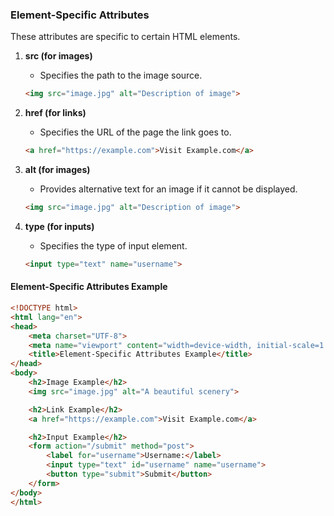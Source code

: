 ### Element-Specific Attributes
These attributes are specific to certain HTML elements.

1. **src (for images)**
   - Specifies the path to the image source.
   ```html
   <img src="image.jpg" alt="Description of image">
   ```

2. **href (for links)**
   - Specifies the URL of the page the link goes to.
   ```html
   <a href="https://example.com">Visit Example.com</a>
   ```

3. **alt (for images)**
   - Provides alternative text for an image if it cannot be displayed.
   ```html
   <img src="image.jpg" alt="Description of image">
   ```

4. **type (for inputs)**
   - Specifies the type of input element.
   ```html
   <input type="text" name="username">
   ```

#### Element-Specific Attributes Example
```html
<!DOCTYPE html>
<html lang="en">
<head>
    <meta charset="UTF-8">
    <meta name="viewport" content="width=device-width, initial-scale=1.0">
    <title>Element-Specific Attributes Example</title>
</head>
<body>
    <h2>Image Example</h2>
    <img src="image.jpg" alt="A beautiful scenery">

    <h2>Link Example</h2>
    <a href="https://example.com">Visit Example.com</a>

    <h2>Input Example</h2>
    <form action="/submit" method="post">
        <label for="username">Username:</label>
        <input type="text" id="username" name="username">
        <button type="submit">Submit</button>
    </form>
</body>
</html>
```